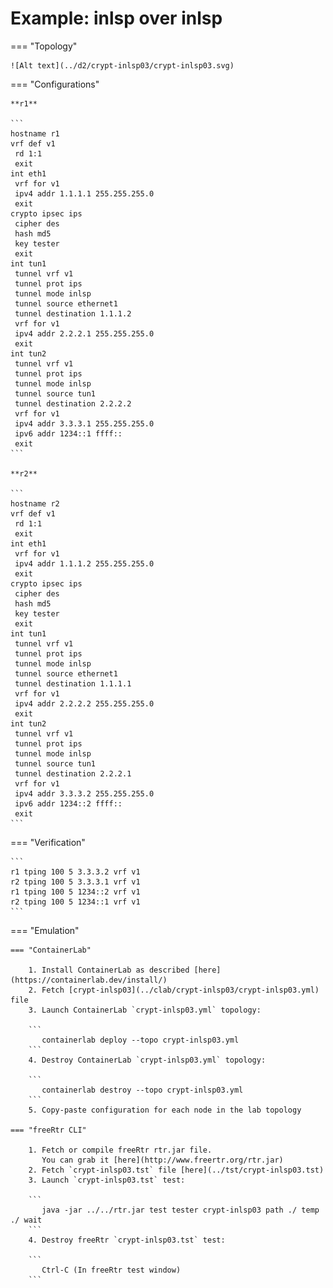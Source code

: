 # Example: inlsp over inlsp

=== "Topology"

    ![Alt text](../d2/crypt-inlsp03/crypt-inlsp03.svg)

=== "Configurations"

    **r1**

    ```
    hostname r1
    vrf def v1
     rd 1:1
     exit
    int eth1
     vrf for v1
     ipv4 addr 1.1.1.1 255.255.255.0
     exit
    crypto ipsec ips
     cipher des
     hash md5
     key tester
     exit
    int tun1
     tunnel vrf v1
     tunnel prot ips
     tunnel mode inlsp
     tunnel source ethernet1
     tunnel destination 1.1.1.2
     vrf for v1
     ipv4 addr 2.2.2.1 255.255.255.0
     exit
    int tun2
     tunnel vrf v1
     tunnel prot ips
     tunnel mode inlsp
     tunnel source tun1
     tunnel destination 2.2.2.2
     vrf for v1
     ipv4 addr 3.3.3.1 255.255.255.0
     ipv6 addr 1234::1 ffff::
     exit
    ```

    **r2**

    ```
    hostname r2
    vrf def v1
     rd 1:1
     exit
    int eth1
     vrf for v1
     ipv4 addr 1.1.1.2 255.255.255.0
     exit
    crypto ipsec ips
     cipher des
     hash md5
     key tester
     exit
    int tun1
     tunnel vrf v1
     tunnel prot ips
     tunnel mode inlsp
     tunnel source ethernet1
     tunnel destination 1.1.1.1
     vrf for v1
     ipv4 addr 2.2.2.2 255.255.255.0
     exit
    int tun2
     tunnel vrf v1
     tunnel prot ips
     tunnel mode inlsp
     tunnel source tun1
     tunnel destination 2.2.2.1
     vrf for v1
     ipv4 addr 3.3.3.2 255.255.255.0
     ipv6 addr 1234::2 ffff::
     exit
    ```

=== "Verification"

    ```
    r1 tping 100 5 3.3.3.2 vrf v1
    r2 tping 100 5 3.3.3.1 vrf v1
    r1 tping 100 5 1234::2 vrf v1
    r2 tping 100 5 1234::1 vrf v1
    ```

=== "Emulation"

    === "ContainerLab"

        1. Install ContainerLab as described [here](https://containerlab.dev/install/)  
        2. Fetch [crypt-inlsp03](../clab/crypt-inlsp03/crypt-inlsp03.yml) file  
        3. Launch ContainerLab `crypt-inlsp03.yml` topology:  

        ```
           containerlab deploy --topo crypt-inlsp03.yml  
        ```
        4. Destroy ContainerLab `crypt-inlsp03.yml` topology:  

        ```
           containerlab destroy --topo crypt-inlsp03.yml  
        ```
        5. Copy-paste configuration for each node in the lab topology

    === "freeRtr CLI"

        1. Fetch or compile freeRtr rtr.jar file.  
           You can grab it [here](http://www.freertr.org/rtr.jar)  
        2. Fetch `crypt-inlsp03.tst` file [here](../tst/crypt-inlsp03.tst)  
        3. Launch `crypt-inlsp03.tst` test:  

        ```
           java -jar ../../rtr.jar test tester crypt-inlsp03 path ./ temp ./ wait
        ```
        4. Destroy freeRtr `crypt-inlsp03.tst` test:  

        ```
           Ctrl-C (In freeRtr test window)
        ```

